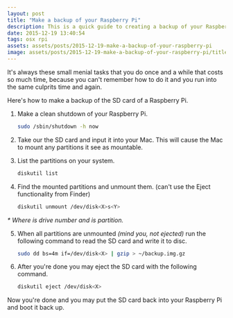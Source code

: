 ```yaml
---
layout: post
title: "Make a backup of your Raspberry Pi"
description: This is a quick guide to creating a backup of your Raspberry Pi on Mac OS X.
date: 2015-12-19 13:40:54
tags: osx rpi
assets: assets/posts/2015-12-19-make-a-backup-of-your-raspberry-pi
image: assets/posts/2015-12-19-make-a-backup-of-your-raspberry-pi/title.png
---
```


It's always these small menial tasks that you do once and a while that costs so much time, because you can't remember how to do it and you run into the same culprits time and again.

Here's how to make a backup of the SD card of a Raspberry Pi.

1. Make a clean shutdown of your Raspberry Pi.

    ```bash
    sudo /sbin/shutdown -h now
    ```

2. Take our the SD card and input it into your Mac. This will cause the Mac to mount any partitions it see as mountable.

3. List the partitions on your system.

    ```bash
    diskutil list
    ```

4. Find the mounted partitions and unmount them. (can't use the Eject functionality from Finder)

    ```bash
    diskutil unmount /dev/disk<X>s<Y>
    ```

_* Where <X> is drive number and <Y> is partition._

5. When all partitions are unmounted _(mind you, not ejected)_ run the following command to read the SD card and write it to disc.

    ```bash
    sudo dd bs=4m if=/dev/disk<X> | gzip > ~/backup.img.gz
    ```

6. After you're done you may eject the SD card with the following command.

    ```bash
    diskutil eject /dev/disk<X>
    ```

Now you're done and you may put the SD card back into your Raspberry Pi and boot it back up.
